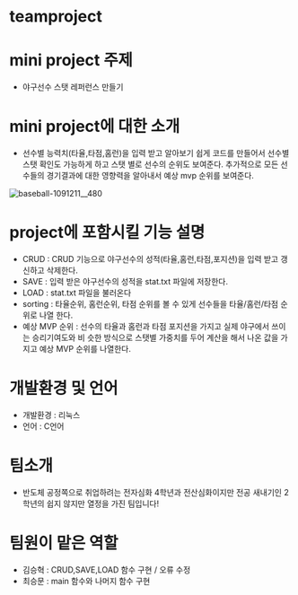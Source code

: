 
# teamproject

# mini project 주제
 - 야구선수 스탯 레퍼런스 만들기

# mini project에 대한 소개
 - 선수별 능력치(타율,타점,홈런)을 입력 받고 알아보기 쉽게 코드를 만들어서 선수별 스탯 확인도 가능하게 하고 스탯 별로 선수의 순위도 보여준다. 추가적으로 모든 선수들의 경기결과에 대한 영향력을 알아내서 예상 mvp 순위를 보여준다.
 
![baseball-1091211__480](https://user-images.githubusercontent.com/89427936/236815171-739ea18f-690a-4912-9a82-8f3cbb37da19.jpg)

# project에 포함시킬 기능 설명
 - CRUD : CRUD 기능으로 야구선수의 성적(타율,홈런,타점,포지션)을 입력 받고 갱신하고 삭제한다.
 - SAVE : 입력 받은 야구선수의 성적을 stat.txt 파일에 저장한다.
 - LOAD : stat.txt 파일을 불러온다
 - sorting : 타율순위, 홈런순위, 타점 순위를 볼 수 있게 선수들을 타율/홈런/타점 순위로 나열 한다.
 - 예상 MVP 순위 : 선수의 타율과 홈런과 타점 포지션을 가지고 실제 야구에서 쓰이는 승리기여도와 비
   슷한 방식으로 스탯별 가중치를 두어 계산을 해서 나온 값을 가지고 예상 MVP 순위를 나열한다.

# 개발환경 및 언어
 - 개발환경 : 리눅스
 - 언어 : C언어

# 팀소개
 - 반도체 공정쪽으로 취업하려는 전자심화 4학년과 전산심화이지만 전공 새내기인 2학년의 쉽지 않지만 열정을 가진 팀입니다!

# 팀원이 맡은 역할
 - 김승혁 : CRUD,SAVE,LOAD 함수 구현 / 오류 수정  
 - 최승문 : main 함수와 나머지 함수 구현 

